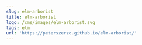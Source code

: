 ```yaml
---
slug: elm-arborist
title: elm-arborist
logo: /cms/images/elm-arborist.svg
tags: elm
url: 'https://peterszerzo.github.io/elm-arborist/'
---
```


